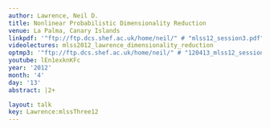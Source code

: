 ```yaml
---
author: Lawrence, Neil D.
title: Nonlinear Probabilistic Dimensionality Reduction
venue: La Palma, Canary Islands
linkpdf: '"ftp://ftp.dcs.shef.ac.uk/home/neil/" # "mlss12_session3.pdf"'
videolectures: mlss2012_lawrence_dimensionality_reduction
optmp3: '"ftp://ftp.dcs.shef.ac.uk/home/neil/" # "120413_mlss12_session3.mp3"'
youtube: lEn1exknKFc
year: '2012'
month: '4'
day: '13'
abstract: |2+

layout: talk
key: Lawrence:mlssThree12
---
```


